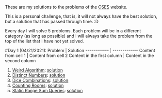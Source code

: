 These are my solutions to the problems of the [CSES](https://cses.fi/problemset/) website.

This is a personal challenge, that is, it will not always have the best solution, but a solution that has passed through time. :D

Every day I will solve 5 problems. Each problem will be in a different category (as long as possible) and I will always take the problem from the top of the list that I have not yet solved.

#Day 1 (04/21/2021): 
 Problem | Solution
------------ | -------------
Content from cell 1 | Content from cell 2
Content in the first column | Content in the second column

  1. [Weird Algorithm](https://cses.fi/problemset/task/1068): [solution](https://github.com/rangelp/CSES/blob/main/Introductory%20Problems/WeirdAlgorithm.cpp)
  2. [Distinct Numbers](https://cses.fi/problemset/task/1621): [solution](https://github.com/rangelp/CSES/blob/main/Sorting%20and%20Searching/DistinctNumbers.cpp)
  3. [Dice Combinations](https://cses.fi/problemset/task/1633): [solution](https://github.com/rangelp/CSES/tree/main/Dynamic%20Programming)
  4. [Counting Rooms](https://cses.fi/problemset/task/1192): [solution](https://github.com/rangelp/CSES/blob/main/Graph%20Algorithm/CountingRooms.cpp)
  5. [Static Range Sum Queries](https://cses.fi/problemset/task/1646): [solution](https://github.com/rangelp/CSES/blob/main/Range%20Queries/StaticRangeSumQueries.cpp)
